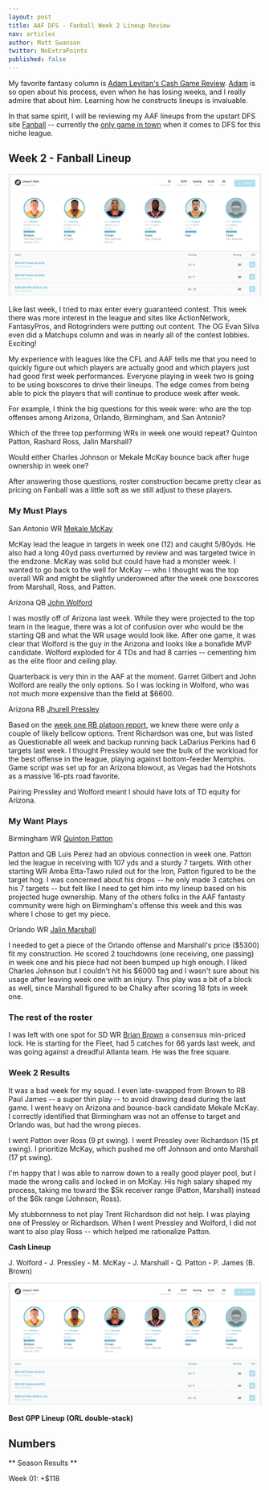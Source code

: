 ```yaml
---
layout: post
title: AAF DFS - Fanball Week 2 Lineup Review
nav: articles
author: Matt Swanson
twitter: NoExtraPoints
published: false
---
```


My favorite fantasy column is [Adam Levitan's Cash Game Review](https://www.draftkings.com/playbook/nfl/fantasy-football-adam-levitans-week-17-cash-game-review). [Adam](https://twitter.com/adamlevitan) is so open about his process, even when he has losing weeks, and I really admire that about him. Learning how he constructs lineups is invaluable.

In that same spirit, I will be reviewing my AAF lineups from the upstart DFS site [Fanball](https://www.fanball.com) -- currently the [only game in town](/ultimate-guide-to-aaf-fantasy) when it comes to DFS for this niche league.

## Week 2 - Fanball Lineup

![](/images/fanball-week-2-cash.png)

Like last week, I tried to max enter every guaranteed contest. This week there was more interest in the league and sites like ActionNetwork, FantasyPros, and Rotogrinders were putting out content. The OG Evan Silva even did a Matchups column and was in nearly all of the contest lobbies. Exciting!

My experience with leagues like the CFL and AAF tells me that you need to quickly figure out which players are actually good and which players just had good first week performances. Everyone playing in week two is going to be using boxscores to drive their lineups. The edge comes from being able to pick the players that will continue to produce week after week.

For example, I think the big questions for this week were: who are the top offenses among Arizona, Orlando, Birmingham, and San Antonio?

Which of the three top performing WRs in week one would repeat? Quinton Patton, Rashard Ross, Jalin Marshall?

Would either Charles Johnson or Mekale McKay bounce back after huge ownership in week one?

After answering those questions, roster construction became pretty clear as pricing on Fanball was a little soft as we still adjust to these players.

### My Must Plays

San Antonio WR [Mekale McKay](/players/mekale-mckay/)

McKay lead the league in targets in week one (12) and caught 5/80yds. He also had a long 40yd pass overturned by review and was targeted twice in the endzone. McKay was solid but could have had a monster week. I wanted to go back to the well for McKay -- who I thought was the top overall WR and might be slightly underowned after the week one boxscores from Marshall, Ross, and Patton.

Arizona QB [John Wolford](/players/john-wolford)

I was mostly off of Arizona last week. While they were projected to the top team in the league, there was a lot of confusion over who would be the starting QB and what the WR usage would look like. After one game, it was clear that Wolford is the guy in the Arizona and looks like a bonafide MVP candidate. Wolford exploded for 4 TDs and had 8 carries -- cementing him as the elite floor and ceiling play.

Quarterback is very thin in the AAF at the moment. Garret Gilbert and John Wolford are really the only options. So I was locking in Wolford, who was not much more expensive than the field at \$6600.

Arizona RB [Jhurell Pressley](/players/jhurell-pressley)

Based on the [week one RB platoon report](https://noextrapoints.com/rb-platoon-report-week-01), we knew there were only a couple of likely bellcow options. Trent Richardson was one, but was listed as Questionable all week and backup running back LaDarius Perkins had 6 targets last week. I thought Pressley would see the bulk of the workload for the best offense in the league, playing against bottom-feeder Memphis. Game script was set up for an Arizona blowout, as Vegas had the Hotshots as a massive 16-pts road favorite.

Pairing Pressley and Wolford meant I should have lots of TD equity for Arizona.

### My Want Plays

Birmingham WR [Quinton Patton](/players/quinton-patton)

Patton and QB Luis Perez had an obvious connection in week one. Patton led the league in receiving with 107 yds and a sturdy 7 targets. With other starting WR Amba Etta-Tawo ruled out for the Iron, Patton figured to be the target hog. I was concerned about his drops -- he only made 3 catches on his 7 targets -- but felt like I need to get him into my lineup based on his projected huge ownership. Many of the others folks in the AAF fantasty community were high on Birmingham's offense this week and this was where I chose to get my piece.

Orlando WR [Jalin Marshall](/players/jalin-marshall)

I needed to get a piece of the Orlando offense and Marshall's price ($5300) fit my construction. He scored 2 touchdowns (one receiving, one passing) in week one and his piece had not been bumped up high enough. I liked Charles Johnson but I couldn't hit his $6000 tag and I wasn't sure about his usage after leaving week one with an injury. This play was a bit of a block as well, since Marshall figured to be Chalky after scoring 18 fpts in week one.

### The rest of the roster

I was left with one spot for SD WR [Brian Brown](/players/brian-brown) a consensus min-priced lock. He is starting for the Fleet, had 5 catches for 66 yards last week, and was going against a dreadful Atlanta team. He was the free square.

### Week 2 Results

It was a bad week for my squad. I even late-swapped from Brown to RB Paul James -- a super thin play -- to avoid drawing dead during the last game. I went heavy on Arizona and bounce-back candidate Mekale McKay. I correctly identified that Birmingham was not an offense to target and Orlando was, but had the wrong pieces.

I went Patton over Ross (9 pt swing).
I went Pressley over Richardson (15 pt swing).
I prioritize McKay, which pushed me off Johnson and onto Marshall (17 pt swing).

I'm happy that I was able to narrow down to a really good player pool, but I made the wrong calls and locked in on McKay. His high salary shaped my process, taking me toward the $5k receiver range (Patton, Marshall) instead of the $6k range (Johnson, Ross).

My stubbornness to not play Trent Richardson did not help. I was playing one of Pressley or Richardson. When I went Pressley and Wolford, I did not want to also play Ross -- which helped me rationalize Patton.

**Cash Lineup**

J. Wolford - J. Pressley - M. McKay - J. Marshall - Q. Patton - P. James (B. Brown)

![](/images/fanball-week-2-cash.png)

**Best GPP Lineup (ORL double-stack)**

## Numbers

** Season Results **

Week 01: +\$118

